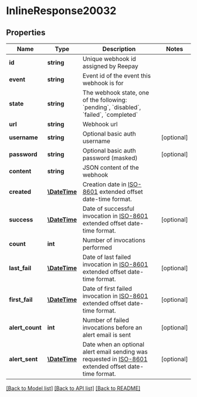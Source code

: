 # InlineResponse20032

## Properties
Name | Type | Description | Notes
------------ | ------------- | ------------- | -------------
**id** | **string** | Unique webhook id assigned by Reepay | 
**event** | **string** | Event id of the event this webhook is for | 
**state** | **string** | The webhook state, one of the following: &#x60;pending&#x60;, &#x60;disabled&#x60;, &#x60;failed&#x60;, &#x60;completed&#x60; | 
**url** | **string** | Webhook url | 
**username** | **string** | Optional basic auth username | [optional] 
**password** | **string** | Optional basic auth password (masked) | [optional] 
**content** | **string** | JSON content of the webhook | 
**created** | [**\DateTime**](\DateTime.md) | Creation date in [ISO-8601](http://en.wikipedia.org/wiki/ISO_8601) extended offset date-time format. | 
**success** | [**\DateTime**](\DateTime.md) | Date of successful invocation in [ISO-8601](http://en.wikipedia.org/wiki/ISO_8601) extended offset date-time format. | [optional] 
**count** | **int** | Number of invocations performed | 
**last_fail** | [**\DateTime**](\DateTime.md) | Date of last failed invocation in [ISO-8601](http://en.wikipedia.org/wiki/ISO_8601) extended offset date-time format. | [optional] 
**first_fail** | [**\DateTime**](\DateTime.md) | Date of first failed invocation in [ISO-8601](http://en.wikipedia.org/wiki/ISO_8601) extended offset date-time format. | [optional] 
**alert_count** | **int** | Number of failed invocations before an alert email is sent | [optional] 
**alert_sent** | [**\DateTime**](\DateTime.md) | Date when an optional alert email sending was requested in [ISO-8601](http://en.wikipedia.org/wiki/ISO_8601) extended offset date-time format. | [optional] 

[[Back to Model list]](../README.md#documentation-for-models) [[Back to API list]](../README.md#documentation-for-api-endpoints) [[Back to README]](../README.md)


